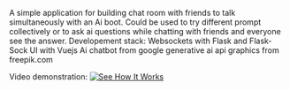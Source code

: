 A simple application for building chat room with friends to talk simultaneously with an Ai boot. Could be used to try different prompt collectively or to ask ai questions while chatting with friends and everyone see the answer.
Developement stack:
Websockets with Flask and Flask-Sock
UI with Vuejs
Ai chatbot from google generative ai api
graphics from freepik.com

Video demonstration:
[![See How It Works](https://img.youtube.com/vi/R_jOibvXPZc/0.jpg)](https://www.youtube.com/watch?v=R_jOibvXPZc)
